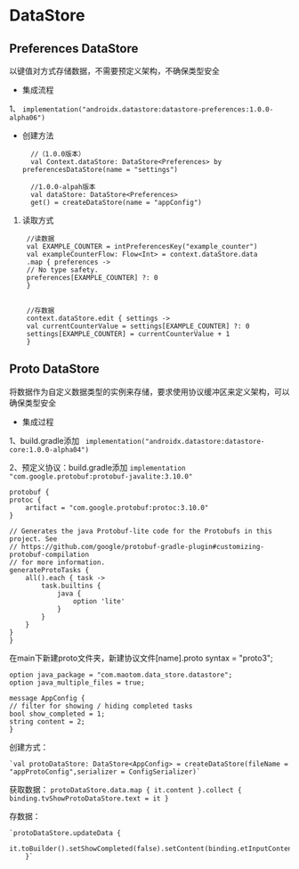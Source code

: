 # DataStore #

## Preferences DataStore ##
以键值对方式存储数据，不需要预定义架构，不确保类型安全

- 集成流程

1、	`implementation("androidx.datastore:datastore-preferences:1.0.0-alpha06")`


- 创建方法
    
		//（1.0.0版本）		
		val Context.dataStore: DataStore<Preferences> by preferencesDataStore(name = "settings")
	
		//1.0.0-alpah版本
		val dataStore: DataStore<Preferences>
        get() = createDataStore(name = "appConfig")

1. 读取方式
		
		//读数据
		val EXAMPLE_COUNTER = intPreferencesKey("example_counter")
		val exampleCounterFlow: Flow<Int> = context.dataStore.data
  		.map { preferences ->
    	// No type safety.
    	preferences[EXAMPLE_COUNTER] ?: 0
		}

		
		//存数据
		context.dataStore.edit { settings ->
    	val currentCounterValue = settings[EXAMPLE_COUNTER] ?: 0
    	settings[EXAMPLE_COUNTER] = currentCounterValue + 1
  		}

## Proto DataStore ##
将数据作为自定义数据类型的实例来存储，要求使用协议缓冲区来定义架构，可以确保类型安全

- 集成过程

1、build.gradle添加 ` implementation("androidx.datastore:datastore-core:1.0.0-alpha04")`

2、预定义协议：build.gradle添加	`implementation  "com.google.protobuf:protobuf-javalite:3.10.0"`

    protobuf {
    protoc {
        artifact = "com.google.protobuf:protoc:3.10.0"
    }

    // Generates the java Protobuf-lite code for the Protobufs in this project. See
    // https://github.com/google/protobuf-gradle-plugin#customizing-protobuf-compilation
    // for more information.
    generateProtoTasks {
        all().each { task ->
            task.builtins {
                java {
                    option 'lite'
                }
            }
        }
    }
	}

在main下新建proto文件夹，新建协议文件[name].proto
    syntax = "proto3";

	option java_package = "com.maotom.data_store.datastore";
	option java_multiple_files = true;

	message AppConfig {
  	// filter for showing / hiding completed tasks
  	bool show_completed = 1;
  	string content = 2;
	}


创建方式：

	`val protoDataStore: DataStore<AppConfig> = createDataStore(fileName = "appProtoConfig",serializer = ConfigSerializer)`

获取数据：
	`protoDataStore.data.map {
            it.content
        }.collect {
            binding.tvShowProtoDataStore.text = it
        }`

存数据：
	
	`protoDataStore.updateData {
            it.toBuilder().setShowCompleted(false).setContent(binding.etInputContent.text.toString().trim()).build()
        }`